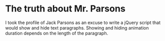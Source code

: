 # The truth about Mr. Parsons

I took the profile of Jack Parsons as an excuse to write a jQuery script that would show and hide text paragraphs. Showing and hiding animation duration depends on the length of the paragraph.  